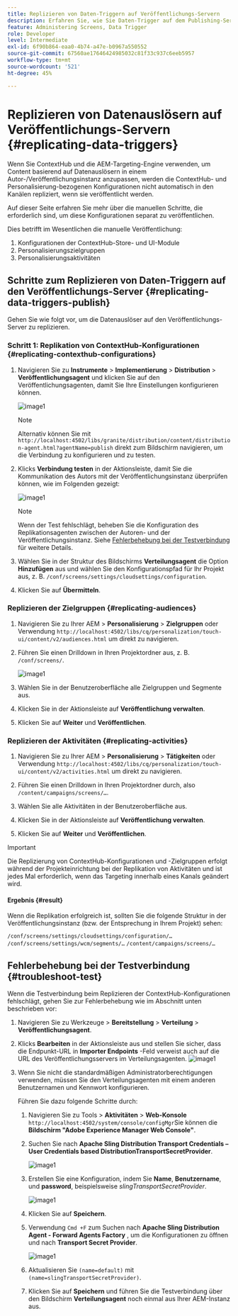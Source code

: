 ```yaml
---
title: Replizieren von Daten-Triggern auf Veröffentlichungs-Servern
description: Erfahren Sie, wie Sie Daten-Trigger auf dem Publishing-Server für AEM Screens replizieren.
feature: Administering Screens, Data Trigger
role: Developer
level: Intermediate
exl-id: 6f90b864-eaa0-4b74-a47e-b0967a550552
source-git-commit: 67560ae17646424985032c81f33c937c6eeb5957
workflow-type: tm+mt
source-wordcount: '521'
ht-degree: 45%

---
```


# Replizieren von Datenauslösern auf Veröffentlichungs-Servern {#replicating-data-triggers}

Wenn Sie ContextHub und die AEM-Targeting-Engine verwenden, um Content basierend auf Datenauslösern in einem Autor-/Veröffentlichungsinstanz anzupassen, werden die ContextHub- und Personalisierung-bezogenen Konfigurationen nicht automatisch in den Kanälen repliziert, wenn sie veröffentlicht werden.

Auf dieser Seite erfahren Sie mehr über die manuellen Schritte, die erforderlich sind, um diese Konfigurationen separat zu veröffentlichen.

Dies betrifft im Wesentlichen die manuelle Veröffentlichung:

1. Konfigurationen der ContextHub-Store- und UI-Module
1. Personalisierungszielgruppen
1. Personalisierungsaktivitäten

## Schritte zum Replizieren von Daten-Triggern auf den Veröffentlichungs-Server {#replicating-data-triggers-publish}

Gehen Sie wie folgt vor, um die Datenauslöser auf den Veröffentlichungs-Server zu replizieren.

### Schritt 1: Replikation von ContextHub-Konfigurationen {#replicating-contexthub-configurations}

1. Navigieren Sie zu **Instrumente** > **Implementierung** > **Distribution** > **Veröffentlichungsagent** und klicken Sie auf den Veröffentlichungsagenten, damit Sie Ihre Einstellungen konfigurieren können.

   ![image1](/help/user-guide/assets/replicating-triggers/replicating-triggers1.png)

   >[!NOTE]
   >
   >Alternativ können Sie mit `http://localhost:4502/libs/granite/distribution/content/distribution-agent.html?agentName=publish` direkt zum Bildschirm navigieren, um die Verbindung zu konfigurieren und zu testen.

1. Klicks **Verbindung testen** in der Aktionsleiste, damit Sie die Kommunikation des Autors mit der Veröffentlichungsinstanz überprüfen können, wie im Folgenden gezeigt:

   ![image1](/help/user-guide/assets/replicating-triggers/replicating-triggers2.png)

   >[!NOTE]
   >
   >Wenn der Test fehlschlägt, beheben Sie die Konfiguration des Replikationsagenten zwischen der Autoren- und der Veröffentlichungsinstanz. Siehe [Fehlerbehebung bei der Testverbindung](/help/user-guide/replicating-data-triggers.md#troubleshoot-test) für weitere Details.

1. Wählen Sie in der Struktur des Bildschirms **Verteilungsagent** die Option **Hinzufügen** aus und wählen Sie den Konfigurationspfad für Ihr Projekt aus, z. B. `/conf/screens/settings/cloudsettings/configuration`.

1. Klicken Sie auf **Übermitteln**.

### Replizieren der Zielgruppen {#replicating-audiences}

1. Navigieren Sie zu Ihrer AEM > **Personalisierung** > **Zielgruppen** oder Verwendung `http://localhost:4502/libs/cq/personalization/touch-ui/content/v2/audiences.html` um direkt zu navigieren.

1. Führen Sie einen Drilldown in Ihren Projektordner aus, z. B. `/conf/screens/`.

   ![image1](/help/user-guide/assets/replicating-triggers/replicating-triggers10.png)

1. Wählen Sie in der Benutzeroberfläche alle Zielgruppen und Segmente aus.

1. Klicken Sie in der Aktionsleiste auf **Veröffentlichung verwalten**.

1. Klicken Sie auf **Weiter** und **Veröffentlichen**.

### Replizieren der Aktivitäten  {#replicating-activities}

1. Navigieren Sie zu Ihrer AEM > **Personalisierung** > **Tätigkeiten** oder Verwendung `http://localhost:4502/libs/cq/personalization/touch-ui/content/v2/activities.html` um direkt zu navigieren.

1. Führen Sie einen Drilldown in Ihren Projektordner durch, also `/content/campaigns/screens/…`.

1. Wählen Sie alle Aktivitäten in der Benutzeroberfläche aus.

1. Klicken Sie in der Aktionsleiste auf **Veröffentlichung verwalten**.

1. Klicken Sie auf **Weiter** und **Veröffentlichen**.

>[!IMPORTANT]
>
>Die Replizierung von ContextHub-Konfigurationen und -Zielgruppen erfolgt während der Projekteinrichtung bei der Replikation von Aktivitäten und ist jedes Mal erforderlich, wenn das Targeting innerhalb eines Kanals geändert wird.

#### Ergebnis {#result}

Wenn die Replikation erfolgreich ist, sollten Sie die folgende Struktur in der Veröffentlichungsinstanz (bzw. der Entsprechung in Ihrem Projekt) sehen:

`/conf/screens/settings/cloudsettings/configuration/…`
`/conf/screens/settings/wcm/segments/…`
`/content/campaigns/screens/…`

## Fehlerbehebung bei der Testverbindung {#troubleshoot-test}

Wenn die Testverbindung beim Replizieren der ContextHub-Konfigurationen fehlschlägt, gehen Sie zur Fehlerbehebung wie im Abschnitt unten beschrieben vor:

1. Navigieren Sie zu Werkzeuge > **Bereitstellung** > **Verteilung** > **Veröffentlichungsagent**.

1. Klicks **Bearbeiten** in der Aktionsleiste aus und stellen Sie sicher, dass die Endpunkt-URL in **Importer Endpoints** -Feld verweist auch auf die URL des Veröffentlichungsservers im Verteilungsagenten.
   ![image1](/help/user-guide/assets/replicating-triggers/replicating-triggers9.png)

1. Wenn Sie nicht die standardmäßigen Administratorberechtigungen verwenden, müssen Sie den Verteilungsagenten mit einem anderen Benutzernamen und Kennwort konfigurieren.

   Führen Sie dazu folgende Schritte durch:

   1. Navigieren Sie zu Tools > **Aktivitäten** > **Web-Konsole** `http://localhost:4502/system/console/configMgr`Sie können die **Bildschirm &quot;Adobe Experience Manager Web Console&quot;**.
   1. Suchen Sie nach **Apache Sling Distribution Transport Credentials – User Credentials based DistributionTransportSecretProvider**.

      ![image1](/help/user-guide/assets/replicating-triggers/replicating-triggers6.png)

   1. Erstellen Sie eine Konfiguration, indem Sie **Name**, **Benutzername**, und **password**, beispielsweise *slingTransportSecretProvider*.

      ![image1](/help/user-guide/assets/replicating-triggers/replicating-triggers7.png)

   1. Klicken Sie auf **Speichern**.
   1. Verwendung `Cmd +F` zum Suchen nach **Apache Sling Distribution Agent - Forward Agents Factory** , um die Konfigurationen zu öffnen und nach **Transport Secret Provider**.

      ![image1](/help/user-guide/assets/replicating-triggers/replicating-triggers8.png)

   1. Aktualisieren Sie `(name=default)` mit `(name=slingTransportSecretProvider)`.
   1. Klicken Sie auf **Speichern** und führen Sie die Testverbindung über den Bildschirm **Verteilungsagent** noch einmal aus Ihrer AEM-Instanz aus.
